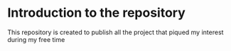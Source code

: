 # Introduction to the repository

This repository is created to publish all the project that piqued my interest during my free time

